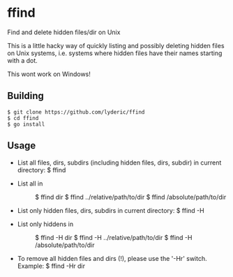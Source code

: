 # ffind
Find and delete hidden files/dir on Unix

This is a little hacky way of quickly listing and possibly deleting hidden files on Unix systems, i.e. systems where hidden files have their names starting with a dot.

This wont work on Windows!

## Building

```
$ git clone https://github.com/lyderic/ffind
$ cd ffind
$ go install
```

## Usage

- List all files, dirs, subdirs (including hidden files, dirs, subdir) in current directory:
   $ ffind

- List all in <dir>
   $ ffind dir
   $ ffind ../relative/path/to/dir
   $ ffind /absolute/path/to/dir

- List only hidden files, dirs, subdirs in current directory:
   $ ffind -H

- List only hiddens in <dir>
   $ ffind -H dir
   $ ffind -H ../relative/path/to/dir
   $ ffind -H /absolute/path/to/dir

- To remove all hidden files and dirs (!), please use the '-Hr' switch. Example:
   $ ffind -Hr dir
